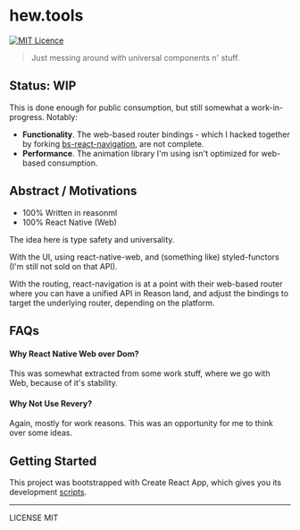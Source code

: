 # hew.tools

[![MIT Licence](https://badges.frapsoft.com/os/mit/mit.svg?v=103)](https://opensource.org/licenses/mit-license.php)

> Just messing around with universal components n' stuff.


## Status: WIP

This is done enough for public consumption, but still somewhat a work-in-progress. Notably: 

  * **Functionality**. The web-based router bindings - which I hacked together by forking [bs-react-navigation](https://github.com/callstackincubator/bs-react-navigation), are not complete.
  * **Performance**. The animation library I'm using isn't optimized for web-based consumption.

## Abstract / Motivations

 * 100% Written in reasonml
 * 100% React Native (Web)

The idea here is type safety and universality.

With the UI, using react-native-web, and (something like) styled-functors (I'm still not sold on that API).

With the routing, react-navigation is at a point with their web-based router where you can have a unified API in Reason land, and adjust the bindings to target the underlying router, depending on the platform.

## FAQs

#### Why React Native Web over Dom?

This was somewhat extracted from some work stuff, where we go with Web, because of it's stability.

#### Why Not Use Revery?

Again, mostly for work reasons. This was an opportunity for me to think over some ideas.

## Getting Started

This project was bootstrapped with Create React App, which gives you its development [scripts](https://github.com/facebook/create-react-app).

--- 

LICENSE MIT
